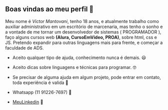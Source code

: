 ## Boas vindas ao meu perfil 💙


Meu nome é _Victor Mantovani_, tenho 18 anos, e atualmente trabalho como auxiliar administrativo em um escritório de marcenaria, mas tenho o sonho e a vontade de me tornar um desenvolvedor de sistemas ( PROGRAMADOR ), faço alguns cursos web **(Alura, CursoEmVídeo, PROA)**, sobre html, css e JS. Pretendo expandir para outras linguagens mais para frente, e começar a faculdade de ADS.

- Aceito qualquer tipo de ajuda, conhecimento nunca é demais. 😃
- Aceito dicas sobre linguagens e técnicas para programar. 🤓
- Se precisar de alguma ajuda em algum projeto, pode entrar em contato, toda experiência é valida 🦾

- Whatsapp (11 91226-7697) 📲
-  [MeuLinkedin](https://www.linkedin.com/in/victor-gon%C3%A7alves-mantovani-a1b25820a?utm_source=share&utm_campaign=share_via&utm_content=profile&utm_medium=ios_app) 👷
